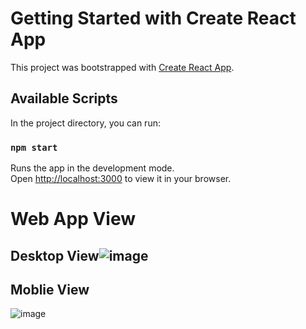 # Getting Started with Create React App

This project was bootstrapped with [Create React App](https://github.com/facebook/create-react-app).

## Available Scripts

In the project directory, you can run:

### `npm start`

Runs the app in the development mode.\
Open [http://localhost:3000](http://localhost:3000) to view it in your browser.

# Web App View
## Desktop View![image](https://user-images.githubusercontent.com/92040473/201509071-a4a96ed9-b329-4454-b437-63bfd297c02e.png)
## Moblie View
![image](https://user-images.githubusercontent.com/92040473/201509106-892c3752-418e-4bd8-9274-74333dd84783.png)
